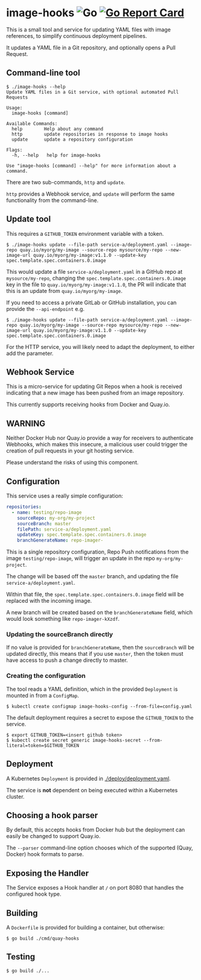 # image-hooks ![Go](https://github.com/gitops-tools/image-hooks/workflows/Go/badge.svg) [![Go Report Card](https://goreportcard.com/badge/github.com/gitops-tools/image-hooks)](https://goreportcard.com/report/github.com/gitops-tools/image-hooks)

This is a small tool and service for updating YAML files with image references,
to simplify continuous deployment pipelines.

It updates a YAML file in a Git repository, and optionally opens a Pull Request.

## Command-line tool

```shell
$ ./image-hooks --help
Update YAML files in a Git service, with optional automated Pull Requests

Usage:
  image-hooks [command]

Available Commands:
  help        Help about any command
  http        update repositories in response to image hooks
  update      update a repository configuration

Flags:
  -h, --help   help for image-hooks

Use "image-hooks [command] --help" for more information about a command.
```

There are two sub-commands, `http` and `update`.

`http` provides a Webhook service, and `update` will perform the same
functionality from the command-line.

## Update tool

This requires a `GITHUB_TOKEN` environment variable with a token.

```shell
$ ./image-hooks update --file-path service-a/deployment.yaml --image-repo quay.io/myorg/my-image --source-repo mysource/my-repo --new-image-url quay.io/myorg/my-image:v1.1.0 --update-key spec.template.spec.containers.0.image
```

This would update a file `service-a/deployment.yaml` in a GitHub repo at `mysource/my-repo`, changing the `spec.template.spec.containers.0.image` key in the file to `quay.io/myorg/my-image:v1.1.0`, the PR will indicate that this is an update from `quay.io/myorg/my-image`.

If you need to access a private GitLab or GitHub installation, you can provide
the `--api-endpoint` e.g.

```shell
$ ./image-hooks update --file-path service-a/deployment.yaml --image-repo quay.io/myorg/my-image --source-repo mysource/my-repo --new-image-url quay.io/myorg/my-image:v1.1.0 --update-key spec.template.spec.containers.0.image
```

For the HTTP service, you will likely need to adapt the deployment, to either
add the parameter.

## Webhook Service

This is a micro-service for updating Git Repos when a hook is received indicating that a new image has been pushed from an image repository.

This currently supports receiving hooks from Docker and Quay.io.

## WARNING

Neither Docker Hub nor Quay.io provide a way for receivers to authenticate Webhooks, which makes this insecure, a malicious user could trigger the creation of pull requests in your git hosting service.

Please understand the risks of using this component.

## Configuration

This service uses a really simple configuration:

```yaml
repositories:
  - name: testing/repo-image
    sourceRepo: my-org/my-project
    sourceBranch: master
    filePath: service-a/deployment.yaml
    updateKey: spec.template.spec.containers.0.image
    branchGenerateName: repo-imager-
```

This is a single repository configuration, Repo Push notifications from the
image `testing/repo-image`, will trigger an update in the repo
`my-org/my-project`.

The change will be based off the `master` branch, and updating the file
`service-a/deployment.yaml`.

Within that file, the `spec.template.spec.containers.0.image` field will be replaced
with the incoming image.

A new branch will be created based on the `branchGenerateName` field, which
would look something like `repo-imager-kXzdf`.

### Updating the sourceBranch directly

If no value is provided for `branchGenerateName`, then the `sourceBranch` will
be updated directly, this means that if you use `master`, then the token must
have access to push a change directly to master.

### Creating the configuration

The tool reads a YAML definition, which in the provided `Deployment` is mounted
in from a `ConfigMap`.

```shell
$ kubectl create configmap image-hooks-config --from-file=config.yaml
```

The default deployment requires a secret to expose the `GITHUB_TOKEN` to the
service.


```shell
$ export GITHUB_TOKEN=<insert github token>
$ kubectl create secret generic image-hooks-secret --from-literal=token=$GITHUB_TOKEN
```

## Deployment

A Kubernetes `Deployment` is provided in [./deploy/deployment.yaml](./deploy/deployment.yaml).

The service is **not** dependent on being executed within a Kubernetes cluster.

## Choosing a hook parser

By default, this accepts hooks from Docker hub but the deployment can easily be
changed to support Quay.io.

The `--parser` command-line option chooses which of the supported (Quay, Docker)
hook formats to parse.

## Exposing the Handler

The Service exposes a Hook handler at `/` on port 8080 that handles the
configured hook type.

## Building

A `Dockerfile` is provided for building a container, but otherwise:

```shell
$ go build ./cmd/quay-hooks
```

## Testing

```shell
$ go build ./...
```
